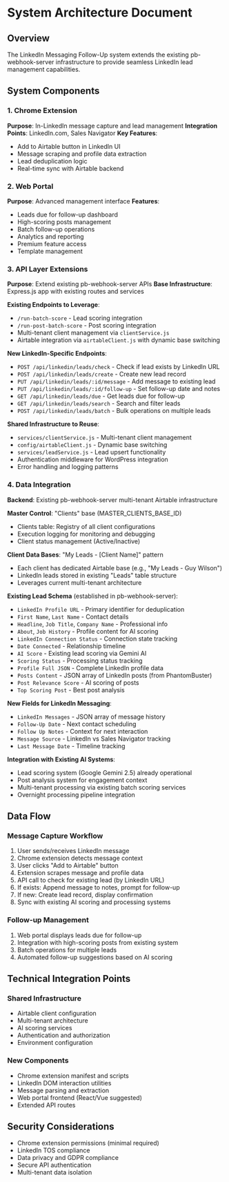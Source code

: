 # System Architecture Document

## Overview
The LinkedIn Messaging Follow-Up system extends the existing pb-webhook-server infrastructure to provide seamless LinkedIn lead management capabilities.

## System Components

### 1. Chrome Extension
**Purpose**: In-LinkedIn message capture and lead management
**Integration Points**: LinkedIn.com, Sales Navigator
**Key Features**:
- Add to Airtable button in LinkedIn UI
- Message scraping and profile data extraction
- Lead deduplication logic
- Real-time sync with Airtable backend

### 2. Web Portal
**Purpose**: Advanced management interface
**Features**:
- Leads due for follow-up dashboard
- High-scoring posts management
- Batch follow-up operations
- Analytics and reporting
- Premium feature access
- Template management

### 3. API Layer Extensions
**Purpose**: Extend existing pb-webhook-server APIs
**Base Infrastructure**: Express.js app with existing routes and services

**Existing Endpoints to Leverage**:
- `/run-batch-score` - Lead scoring integration
- `/run-post-batch-score` - Post scoring integration
- Multi-tenant client management via `clientService.js`
- Airtable integration via `airtableClient.js` with dynamic base switching

**New LinkedIn-Specific Endpoints**:
- `POST /api/linkedin/leads/check` - Check if lead exists by LinkedIn URL
- `POST /api/linkedin/leads/create` - Create new lead record
- `PUT /api/linkedin/leads/:id/message` - Add message to existing lead
- `PUT /api/linkedin/leads/:id/follow-up` - Set follow-up date and notes
- `GET /api/linkedin/leads/due` - Get leads due for follow-up
- `GET /api/linkedin/leads/search` - Search and filter leads
- `POST /api/linkedin/leads/batch` - Bulk operations on multiple leads

**Shared Infrastructure to Reuse**:
- `services/clientService.js` - Multi-tenant client management
- `config/airtableClient.js` - Dynamic base switching
- `services/leadService.js` - Lead upsert functionality
- Authentication middleware for WordPress integration
- Error handling and logging patterns

### 4. Data Integration
**Backend**: Existing pb-webhook-server multi-tenant Airtable infrastructure

**Master Control**: "Clients" base (MASTER_CLIENTS_BASE_ID)
- Clients table: Registry of all client configurations
- Execution logging for monitoring and debugging
- Client status management (Active/Inactive)

**Client Data Bases**: "My Leads - [Client Name]" pattern
- Each client has dedicated Airtable base (e.g., "My Leads - Guy Wilson")
- LinkedIn leads stored in existing "Leads" table structure
- Leverages current multi-tenant architecture

**Existing Lead Schema** (established in pb-webhook-server):
- `LinkedIn Profile URL` - Primary identifier for deduplication
- `First Name`, `Last Name` - Contact details
- `Headline`, `Job Title`, `Company Name` - Professional info
- `About`, `Job History` - Profile content for AI scoring
- `LinkedIn Connection Status` - Connection state tracking
- `Date Connected` - Relationship timeline
- `AI Score` - Existing lead scoring via Gemini AI
- `Scoring Status` - Processing status tracking
- `Profile Full JSON` - Complete LinkedIn profile data
- `Posts Content` - JSON array of LinkedIn posts (from PhantomBuster)
- `Post Relevance Score` - AI scoring of posts
- `Top Scoring Post` - Best post analysis

**New Fields for LinkedIn Messaging**:
- `LinkedIn Messages` - JSON array of message history
- `Follow-Up Date` - Next contact scheduling
- `Follow Up Notes` - Context for next interaction
- `Message Source` - LinkedIn vs Sales Navigator tracking
- `Last Message Date` - Timeline tracking

**Integration with Existing AI Systems**:
- Lead scoring system (Google Gemini 2.5) already operational
- Post analysis system for engagement context
- Multi-tenant processing via existing batch scoring services
- Overnight processing pipeline integration

## Data Flow

### Message Capture Workflow
1. User sends/receives LinkedIn message
2. Chrome extension detects message context
3. User clicks "Add to Airtable" button
4. Extension scrapes message and profile data
5. API call to check for existing lead (by LinkedIn URL)
6. If exists: Append message to notes, prompt for follow-up
7. If new: Create lead record, display confirmation
8. Sync with existing AI scoring and processing systems

### Follow-up Management
1. Web portal displays leads due for follow-up
2. Integration with high-scoring posts from existing system
3. Batch operations for multiple leads
4. Automated follow-up suggestions based on AI scoring

## Technical Integration Points

### Shared Infrastructure
- Airtable client configuration
- Multi-tenant architecture
- AI scoring services
- Authentication and authorization
- Environment configuration

### New Components
- Chrome extension manifest and scripts
- LinkedIn DOM interaction utilities
- Message parsing and extraction
- Web portal frontend (React/Vue suggested)
- Extended API routes

## Security Considerations
- Chrome extension permissions (minimal required)
- LinkedIn TOS compliance
- Data privacy and GDPR compliance
- Secure API authentication
- Multi-tenant data isolation

